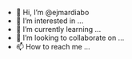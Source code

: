 - 👋 Hi, I’m @ejmardiabo
- 👀 I’m interested in ...
- 🌱 I’m currently learning ...
- 💞️ I’m looking to collaborate on ...
- 📫 How to reach me ...

<!---
ejmardiabo/ejmardiabo is a ✨ special ✨ repository because its `README.md` (this file) appears on your GitHub profile.
You can click the Preview link to take a look at your changes.
--->
